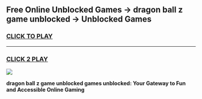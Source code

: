 
## Free Online Unblocked Games → dragon ball z game unblocked → Unblocked Games
<h3>
<a href="https://premium.freeplayer.one?title=dragon_ball_z_game_unblocked&ref=21F">CLICK TO PLAY</a></h3>
<hr>

<h3>
<a href="https://premium.freeplayer.one?title=dragon_ball_z_game_unblocked&ref=21F">CLICK 2 PLAY</a>
  
</h3>

<a href="https://premium.freeplayer.one?title=dragon_ball_z_game_unblocked&ref=21F/"><img src="https://clearcache.store/games.png"></a>


**dragon ball z game unblocked games unblocked: Your Gateway to Fun and Accessible Online Gaming**
